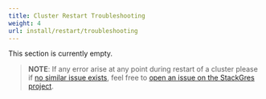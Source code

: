 ```yaml
---
title: Cluster Restart Troubleshooting
weight: 4
url: install/restart/troubleshooting
---
```


This section is currently empty.

> **NOTE**: If any error arise at any point during restart of a cluster please if [no similar issue exists](https://gitlab.com/ongresinc/stackgres/-/issues?scope=all&utf8=%E2%9C%93&state=all),
> feel free to [open an issue on the StackGres project](https://gitlab.com/ongresinc/stackgres/-/issues/new?issue%5Bassignee_id%5D=&issue%5Bmilestone_id%5D=).
